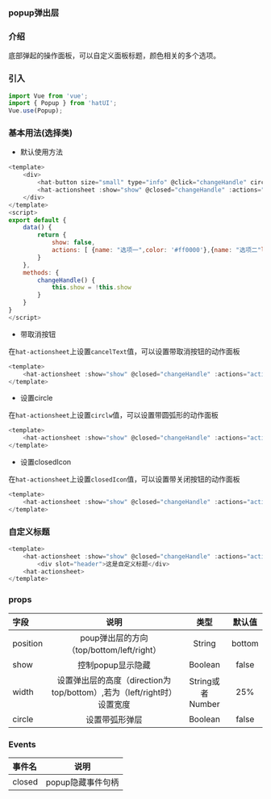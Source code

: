 ### popup弹出层

### 介绍

底部弹起的操作面板，可以自定义面板标题，颜色相关的多个选项。


### 引入

```js
import Vue from 'vue';
import { Popup } from 'hatUI';
Vue.use(Popup);
```

### 基本用法(选择类)

- 默认使用方法

```js
<template>
    <div>
        <hat-button size="small" type="info" @click="changeHandle" circle>show</hat-button>
        <hat-actionsheet :show="show" @closed="changeHandle" :actions="actions" ></hat-actionsheet>
    </div>
</template>
<script>
export default {
    data() {
        return {
            show: false,
            actions: [ {name: "选项一",color: '#ff0000'},{name: "选项二"loading:true},{name: "选项三",disabled: true,}],
        }
    },
    methods: {
        changeHandle() {
            this.show = !this.show
        }
    }
}
</script>
```

- 带取消按钮

在`hat-actionsheet`上设置`cancelText`值，可以设置带取消按钮的动作面板

```js
<template>
    <hat-actionsheet :show="show" @closed="changeHandle" :actions="actions" cancelText="取消"><hat-actionsheet>
</template>
```

- 设置circle

在`hat-actionsheet`上设置`circlw`值，可以设置带圆弧形的动作面板

```js
<template>
    <hat-actionsheet :show="show" @closed="changeHandle" :actions="actions" cancelText="取消" circle><hat-actionsheet>
</template>
```
- 设置closedIcon

在`hat-actionsheet`上设置`closedIcon`值，可以设置带关闭按钮的动作面板

```js
<template>
    <hat-actionsheet :show="show" @closed="changeHandle" :actions="actions" cancelText="取消" closedIcon><hat-actionsheet>
</template>
```
### 自定义标题

```js
<template>
    <hat-actionsheet :show="show" @closed="changeHandle" :actions="actions" cancelText="取消" closedIcon>
        <div slot="header">这是自定义标题</div>
    <hat-actionsheet>
</template>
```


### props

| 字段    | 说明    | 类型 |默认值|
| :------------- |:-------------:| :-----:|:-------:|
| position  | poup弹出层的方向（top/bottom/left/right） | String |bottom|
| show  | 控制popup显示隐藏   |  Boolean |false|
| width | 设置弹出层的高度（direction为top/bottom）,若为（left/right时）设置宽度   | String或者Number| 25%|
|circle|设置带弧形弹层|Boolean|false|

### Events

| 事件名    | 说明   |
| :------------- |:-------------:|
| closed  | popup隐藏事件句柄 | 

<ClientOnly>
  <demo componentName="popup" />
</ClientOnly>

